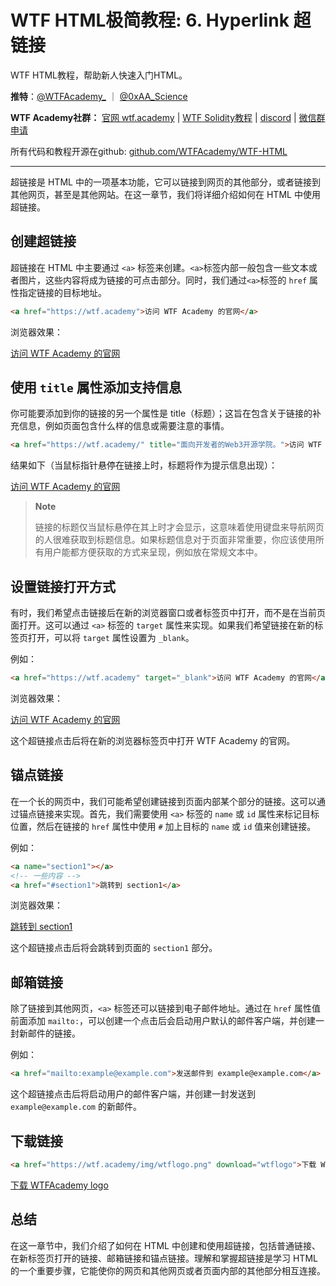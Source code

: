 # WTF HTML极简教程: 6. Hyperlink 超链接

WTF HTML教程，帮助新人快速入门HTML。

**推特**：[@WTFAcademy_](https://twitter.com/WTFAcademy_)  ｜ [@0xAA_Science](https://twitter.com/0xAA_Science) 

**WTF Academy社群：** [官网 wtf.academy](https://wtf.academy) | [WTF Solidity教程](https://github.com/AmazingAng/WTFSolidity) | [discord](https://discord.wtf.academy) | [微信群申请](https://docs.google.com/forms/d/e/1FAIpQLSe4KGT8Sh6sJ7hedQRuIYirOoZK_85miz3dw7vA1-YjodgJ-A/viewform?usp=sf_link)

所有代码和教程开源在github: [github.com/WTFAcademy/WTF-HTML](https://github.com/WTFAcademy/WTF-HTML)

---

超链接是 HTML 中的一项基本功能，它可以链接到网页的其他部分，或者链接到其他网页，甚至是其他网站。在这一章节，我们将详细介绍如何在 HTML 中使用超链接。


## 创建超链接

超链接在 HTML 中主要通过 `<a>` 标签来创建。`<a>`标签内部一般包含一些文本或者图片，这些内容将成为链接的可点击部分。同时，我们通过`<a>`标签的 `href` 属性指定链接的目标地址。

```html
<a href="https://wtf.academy">访问 WTF Academy 的官网</a>
```

浏览器效果：

<a href="https://wtf.academy">访问 WTF Academy 的官网</a>

## 使用 `title` 属性添加支持信息

你可能要添加到你的链接的另一个属性是 title（标题）；这旨在包含关于链接的补充信息，例如页面包含什么样的信息或需要注意的事情。

```html
<a href="https://wtf.academy/" title="面向开发者的Web3开源学院。">访问 WTF Academy 的官网</a>
```

结果如下（当鼠标指针悬停在链接上时，标题将作为提示信息出现）：

<a href="https://wtf.academy/" title="面向开发者的Web3开源学院。">访问 WTF Academy 的官网</a>

> **Note**
>
> 链接的标题仅当鼠标悬停在其上时才会显示，这意味着使用键盘来导航网页的人很难获取到标题信息。如果标题信息对于页面非常重要，你应该使用所有用户能都方便获取的方式来呈现，例如放在常规文本中。

## 设置链接打开方式

有时，我们希望点击链接后在新的浏览器窗口或者标签页中打开，而不是在当前页面打开。这可以通过 `<a>` 标签的 `target` 属性来实现。如果我们希望链接在新的标签页打开，可以将 `target` 属性设置为 `_blank`。

例如：

```html
<a href="https://wtf.academy" target="_blank">访问 WTF Academy 的官网</a>
```

浏览器效果：

<a href="https://wtf.academy" target="_blank">访问 WTF Academy 的官网</a>

这个超链接点击后将在新的浏览器标签页中打开 WTF Academy 的官网。

## 锚点链接

在一个长的网页中，我们可能希望创建链接到页面内部某个部分的链接。这可以通过锚点链接来实现。首先，我们需要使用 `<a>` 标签的 `name` 或 `id` 属性来标记目标位置，然后在链接的 `href` 属性中使用 `#` 加上目标的 `name` 或 `id` 值来创建链接。

例如：

```html
<a name="section1"></a>
<!-- 一些内容 -->
<a href="#section1">跳转到 section1</a>
```

浏览器效果：

<a name="section1"></a>
<a href="#section1">跳转到 section1</a>


这个超链接点击后将会跳转到页面的 `section1` 部分。


## 邮箱链接

除了链接到其他网页，`<a>` 标签还可以链接到电子邮件地址。通过在 `href` 属性值前面添加 `mailto:`，可以创建一个点击后会启动用户默认的邮件客户端，并创建一封新邮件的链接。

例如：

```html
<a href="mailto:example@example.com">发送邮件到 example@example.com</a>
```

这个超链接点击后将启动用户的邮件客户端，并创建一封发送到 `example@example.com` 的新邮件。

## 下载链接

```html
<a href="https://wtf.academy/img/wtflogo.png" download="wtflogo">下载 WTFAcademy logo</a>
```

<a href="https://wtf.academy/img/wtflogo.png" download="wtflogo">下载 WTFAcademy logo</a>


## 总结

在这一章节中，我们介绍了如何在 HTML 中创建和使用超链接，包括普通链接、在新标签页打开的链接、邮箱链接和锚点链接。理解和掌握超链接是学习 HTML 的一个重要步骤，它能使你的网页和其他网页或者页面内部的其他部分相互连接。